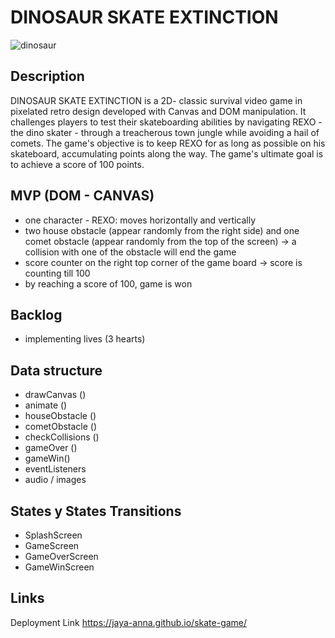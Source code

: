 # DINOSAUR SKATE EXTINCTION

![dinosaur](https://user-images.githubusercontent.com/116208494/229831637-20bc3af9-09a8-4a8b-bec5-6c68918a7a22.png)

## Description
DINOSAUR SKATE EXTINCTION is a 2D- classic survival video game in pixelated retro design developed with Canvas and DOM manipulation.
It challenges players to test their skateboarding abilities by navigating REXO - the dino skater - through a treacherous town jungle while avoiding a hail of comets. The game's objective is to keep REXO for as long as possible on his skateboard, accumulating points along the way. The game's ultimate goal is to achieve a score of 100 points. 

## MVP (DOM - CANVAS)

- one character - REXO: moves horizontally and vertically 
- two house obstacle (appear randomly from the right side) and one comet obstacle (appear randomly from the top of the screen)
 -> a collision with one of the obstacle will end the game
- score counter on the right top corner of the game board 
 -> score is counting till 100
- by reaching a score of 100, game is won 

## Backlog

- implementing lives (3 hearts) 

## Data structure

- drawCanvas () 
- animate ()
- houseObstacle () 
- cometObstacle () 
- checkCollisions () 
- gameOver ()
- gameWin()
- eventListeners
- audio / images

## States y States Transitions

- SplashScreen
- GameScreen
- GameOverScreen
- GameWinScreen

## Links

Deployment Link https://jaya-anna.github.io/skate-game/

